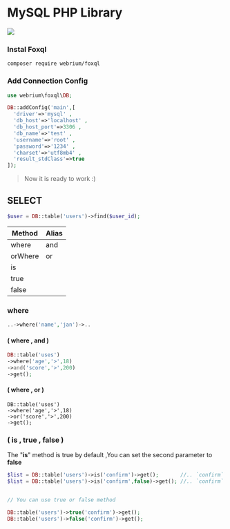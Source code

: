 # MySQL PHP Library
![](https://repository-images.githubusercontent.com/305963460/3f37a400-7c49-11eb-9bd8-2b04e15fdf19)

### Instal Foxql 
```
composer require webrium/foxql
```

### Add Connection Config
```PHP
use webrium\foxql\DB;

DB::addConfig('main',[
  'driver'=>'mysql' ,
  'db_host'=>'localhost' ,
  'db_host_port'=>3306 ,
  'db_name'=>'test' ,
  'username'=>'root' ,
  'password'=>'1234' ,
  'charset'=>'utf8mb4' ,
  'result_stdClass'=>true
]);
```

> Now it is ready to work :)

## SELECT

```PHP
$user = DB::table('users')->find($user_id);
```

|Method|Alias|
|--|--|
|where|and|
|orWhere|or|
|is||
|true||
|false||

### where

```PHP
..->where('name','jan')->..
```

#### ( where , and )
```PHP
DB::table('uses')
->where('age','>',18)
->and('score','>',200)
->get();
```

#### ( where , or )
```
DB::table('uses')
->where('age','>',18)
->or('score','>',200)
->get();
```
### ( is , true , false )
The "**is**" method is true by default ,You can set the second parameter to **false**
```PHP
$list = DB::table('users')->is('confirm')->get();       //.. `confirm` = true
$list = DB::table('users')->is('confirm',false)->get(); //.. `confirm` = false


// You can use true or false method

DB::table('users')->true('confirm')->get();
DB::table('users')->false('confirm')->get();
```
